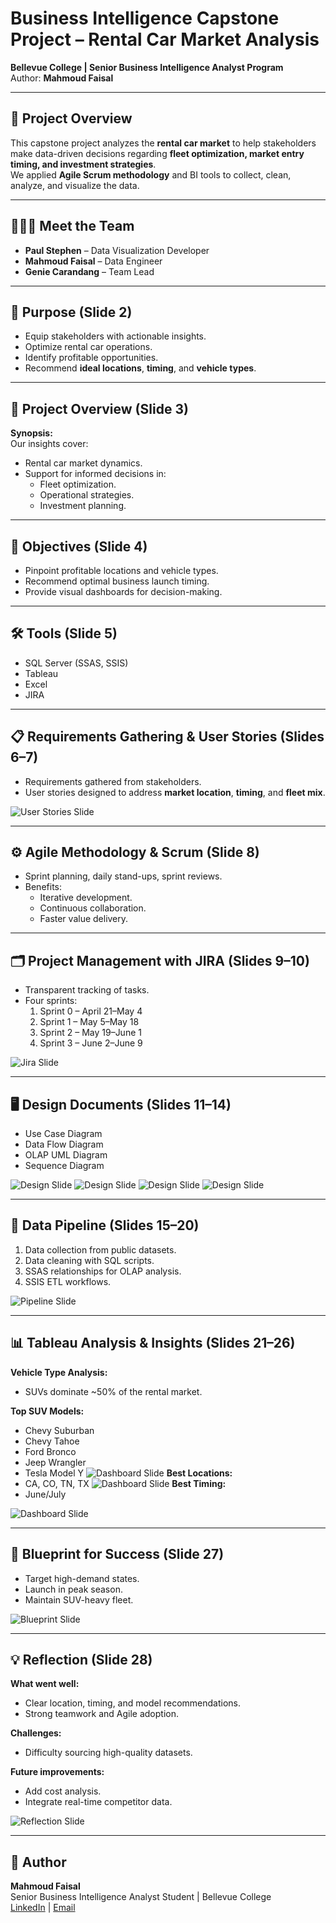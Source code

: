 # Business Intelligence Capstone Project – Rental Car Market Analysis

**Bellevue College | Senior Business Intelligence Analyst Program**  
Author: **Mahmoud Faisal**  

---

## 📌 Project Overview
This capstone project analyzes the **rental car market** to help stakeholders make data-driven decisions regarding **fleet optimization, market entry timing, and investment strategies**.  
We applied **Agile Scrum methodology** and BI tools to collect, clean, analyze, and visualize the data.

---

## 🧑‍🤝‍🧑 Meet the Team
- **Paul Stephen** – Data Visualization Developer  
- **Mahmoud Faisal** – Data Engineer  
- **Genie Carandang** – Team Lead  

---

## 🎯 Purpose (Slide 2)
- Equip stakeholders with actionable insights.
- Optimize rental car operations.
- Identify profitable opportunities.
- Recommend **ideal locations**, **timing**, and **vehicle types**.

---

## 📂 Project Overview (Slide 3)
**Synopsis:**  
Our insights cover:
- Rental car market dynamics.
- Support for informed decisions in:
  - Fleet optimization.
  - Operational strategies.
  - Investment planning.

---

## 🎯 Objectives (Slide 4)
- Pinpoint profitable locations and vehicle types.
- Recommend optimal business launch timing.
- Provide visual dashboards for decision-making.

---

## 🛠 Tools (Slide 5)
- SQL Server (SSAS, SSIS)
- Tableau
- Excel
- JIRA

---

## 📋 Requirements Gathering & User Stories (Slides 6–7)
- Requirements gathered from stakeholders.
- User stories designed to address **market location**, **timing**, and **fleet mix**.

![User Stories Slide](https://github.com/mahmoud1500/Graduation-Capstone-Project/blob/666d8d42b7112b8e482e5a21c1ca34654246a08a/Jira%20Sprints.jpg)

---

## ⚙ Agile Methodology & Scrum (Slide 8)
- Sprint planning, daily stand-ups, sprint reviews.
- Benefits:
  - Iterative development.
  - Continuous collaboration.
  - Faster value delivery.


---

## 🗂 Project Management with JIRA (Slides 9–10)
- Transparent tracking of tasks.
- Four sprints:
  1. Sprint 0 – April 21–May 4
  2. Sprint 1 – May 5–May 18
  3. Sprint 2 – May 19–June 1
  4. Sprint 3 – June 2–June 9

![Jira Slide](https://github.com/mahmoud1500/Graduation-Capstone-Project/blob/1580cca283ab7c536f18125ffce83956e1ca97a2/Jira%20Sprints.jpg)

---

## 🖥 Design Documents (Slides 11–14)
- Use Case Diagram
- Data Flow Diagram
- OLAP UML Diagram
- Sequence Diagram

![Design Slide](https://github.com/mahmoud1500/Graduation-Capstone-Project/blob/1580cca283ab7c536f18125ffce83956e1ca97a2/data%20flow%20diagram-%20last%20updated.png)
![Design Slide](https://github.com/mahmoud1500/Graduation-Capstone-Project/blob/1580cca283ab7c536f18125ffce83956e1ca97a2/OLAP%20UML%20Diagram.jpg)
![Design Slide](https://github.com/mahmoud1500/Graduation-Capstone-Project/blob/1580cca283ab7c536f18125ffce83956e1ca97a2/RCA%20Use%20Case%20Diagram.jpg)
![Design Slide](https://github.com/mahmoud1500/Graduation-Capstone-Project/blob/1580cca283ab7c536f18125ffce83956e1ca97a2/Sequence%20Diagram%203%20last%20updated.png)

---

## 🔄 Data Pipeline (Slides 15–20)
1. Data collection from public datasets.
2. Data cleaning with SQL scripts.
3. SSAS relationships for OLAP analysis.
4. SSIS ETL workflows.

![Pipeline Slide](images/pipeline.png)

---

## 📊 Tableau Analysis & Insights (Slides 21–26)
**Vehicle Type Analysis:**  
- SUVs dominate ~50% of the rental market.

**Top SUV Models:**
- Chevy Suburban
- Chevy Tahoe
- Ford Bronco
- Jeep Wrangler
- Tesla Model Y
![Dashboard Slide](https://github.com/mahmoud1500/Graduation-Capstone-Project/blob/6b938edca3958edb753565b3954bf63c94597e36/Jira%20Sprints.jpg)
**Best Locations:**
- CA, CO, TN, TX
![Dashboard Slide](https://github.com/mahmoud1500/Graduation-Capstone-Project/blob/86d84a0a9baa4f0bc7b69904f2c3690f78365165/Tableau%20Map%20Analysis.png)
**Best Timing:**
- June/July

![Dashboard Slide](https://github.com/mahmoud1500/Graduation-Capstone-Project/blob/86d84a0a9baa4f0bc7b69904f2c3690f78365165/Tableau%20analysis.png)

---

## 🧩 Blueprint for Success (Slide 27)
- Target high-demand states.
- Launch in peak season.
- Maintain SUV-heavy fleet.

![Blueprint Slide](images/blueprint.png)

---

## 💡 Reflection (Slide 28)
**What went well:**
- Clear location, timing, and model recommendations.
- Strong teamwork and Agile adoption.

**Challenges:**
- Difficulty sourcing high-quality datasets.

**Future improvements:**
- Add cost analysis.
- Integrate real-time competitor data.

![Reflection Slide](images/reflection.png)

---

## 📧 Author
**Mahmoud Faisal**  
Senior Business Intelligence Analyst Student | Bellevue College  
[LinkedIn](https://www.linkedin.com/) | [Email](mailto:your.email@example.com)


